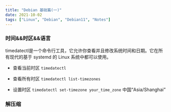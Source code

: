 ```yaml
---
title: "Debian 基础篇(一)"
date: 2021-10-02
tags: ["Linux", "Debian", "Debian11", "Notes"]
---
```


### 时间&&时区&&语言

timedatectl是一个命令行工具，它允许你查看并且修改系统时间和日期。它在所有现代的基于 systemd 的 Linux 系统中都可以使用。

- 查看当前时区 `timedatectl`

- 查看所有时区 `timedatectl list-timezones`

- 设置时区 `timedatectl set-timezone your_time_zone`  中国“Asia/Shanghai”

### 解压缩


